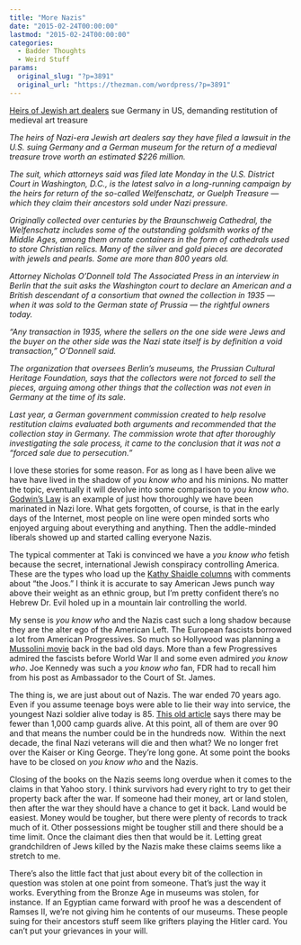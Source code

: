 ```yaml
---
title: "More Nazis"
date: "2015-02-24T00:00:00"
lastmod: "2015-02-24T00:00:00"
categories:
  - Badder Thoughts
  - Weird Stuff
params:
  original_slug: "?p=3891"
  original_url: "https://thezman.com/wordpress/?p=3891"
---
```


<a
href="https://news.yahoo.com/jewish-heirs-sue-germany-us-131124059.html"
rel="noopener" target="_blank">Heirs of Jewish art dealers</a> sue
Germany in US, demanding restitution of medieval art treasure

*The heirs of Nazi-era Jewish art dealers say they have filed a lawsuit
in the U.S. suing Germany and a German museum for the return of a
medieval treasure trove worth an estimated $226 million.*

*The suit, which attorneys said was filed late Monday in the U.S.
District Court in Washington, D.C., is the latest salvo in a
long-running campaign by the heirs for return of the so-called
Welfenschatz, or Guelph Treasure — which they claim their ancestors sold
under Nazi pressure.*

*Originally collected over centuries by the Braunschweig Cathedral, the
Welfenschatz includes some of the outstanding goldsmith works of the
Middle Ages, among them ornate containers in the form of cathedrals used
to store Christian relics. Many of the silver and gold pieces are
decorated with jewels and pearls. Some are more than 800 years old.*

*Attorney Nicholas O’Donnell told The Associated Press in an interview
in Berlin that the suit asks the Washington court to declare an American
and a British descendant of a consortium that owned the collection in
1935 — when it was sold to the German state of Prussia — the rightful
owners today.*

*“Any transaction in 1935, where the sellers on the one side were Jews
and the buyer on the other side was the Nazi state itself is by
definition a void transaction,” O’Donnell said.*

*The organization that oversees Berlin’s museums, the Prussian Cultural
Heritage Foundation, says that the collectors were not forced to sell
the pieces, arguing among other things that the collection was not even
in Germany at the time of its sale.*

*Last year, a German government commission created to help resolve
restitution claims evaluated both arguments and recommended that the
collection stay in Germany. The commission wrote that after thoroughly
investigating the sale process, it came to the conclusion that it was
not a “forced sale due to persecution.”*

I love these stories for some reason. For as long as I have been alive
we have have lived in the shadow of *you know who* and his minions. No
matter the topic, eventually it will devolve into some comparison to
*you know who*.
<a href="http://en.wikipedia.org/wiki/Godwin%27s_law" rel="noopener"
target="_blank">Godwin’s Law</a> is an example of just how thoroughly we
have been marinated in Nazi lore. What gets forgotten, of course, is
that in the early days of the Internet, most people on line were open
minded sorts who enjoyed arguing about everything and anything. Then the
addle-minded liberals showed up and started calling everyone Nazis.

The typical commenter at Taki is convinced we have a *you know who*
fetish because the secret, international Jewish conspiracy controlling
America. These are the types who load up the
<a href="http://www.fivefeetoffury.com/" rel="noopener"
target="_blank">Kathy Shaidle columns</a> with comments about “the
Joos.” I think it is accurate to say American Jews punch way above their
weight as an ethnic group, but I’m pretty confident there’s no Hebrew
Dr. Evil holed up in a mountain lair controlling the world.

My sense is *you know who* and the Nazis cast such a long shadow because
they are the alter ego of the American Left. The European fascists
borrowed a lot from American Progressives. So much so Hollywood was
planning a <a
href="https://books.google.com/books?id=rVAGAgAAQBAJ&amp;pg=PA123&amp;lpg=PA123&amp;dq=mussolini+son+movie+1930&amp;source=bl&amp;ots=V1sFaSv2WJ&amp;sig=P5UCq9IAYqrUik8ONmmSxhmD5E4&amp;hl=en&amp;sa=X&amp;ei=dRXtVLOXEseZNsDFgpAM&amp;ved=0CFkQ6AEwCg#v=onepage&amp;q=mussolini%20son%20movie%201930&amp;f=false"
rel="noopener" target="_blank">Mussolini movie</a> back in the bad old
days. More than a few Progressives admired the fascists before World War
II and some even admired *you know who*. Joe Kennedy was such a *you
know who* fan, FDR had to recall him from his post as Ambassador to the
Court of St. James.

The thing is, we are just about out of Nazis. The war ended 70 years
ago. Even if you assume teenage boys were able to lie their way into
service, the youngest Nazi soldier alive today is 85. <a
href="http://www.ibtimes.com/germany-opens-new-nazi-investigations-how-many-former-nazis-are-still-alive-321435"
rel="noopener" target="_blank">This old article</a> says there may be
fewer than 1,000 camp guards alive. At this point, all of them are over
90 and that means the number could be in the hundreds now.  Within the
next decade, the final Nazi veterans will die and then what? We no
longer fret over the Kaiser or King George. They’re long gone. At some
point the books have to be closed on *you know who* and the Nazis.

Closing of the books on the Nazis seems long overdue when it comes to
the claims in that Yahoo story. I think survivors had every right to try
to get their property back after the war. If someone had their money,
art or land stolen, then after the war they should have a chance to get
it back. Land would be easiest. Money would be tougher, but there were
plenty of records to track much of it. Other possessions might be
tougher still and there should be a time limit. Once the claimant dies
then that would be it. Letting great grandchildren of Jews killed by the
Nazis make these claims seems like a stretch to me.

There’s also the little fact that just about every bit of the collection
in question was stolen at one point from someone. That’s just the way it
works. Everything from the Bronze Age in museums was stolen, for
instance. If an Egyptian came forward with proof he was a descendent of
Ramses II, we’re not giving him he contents of our museums. These people
suing for their ancestors stuff seem like grifters playing the Hitler
card. You can’t put your grievances in your will.
